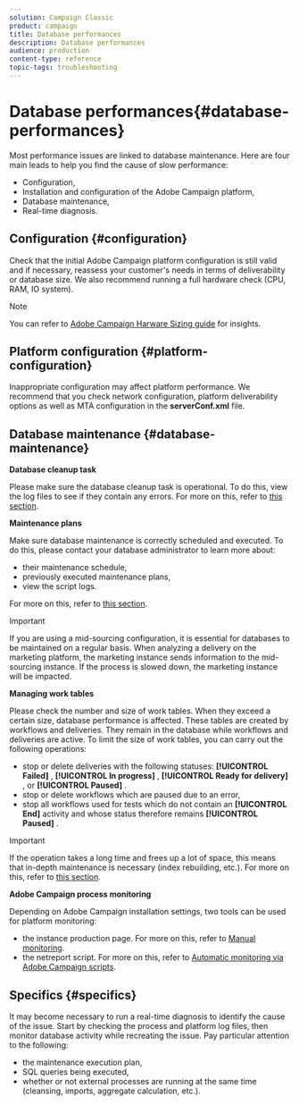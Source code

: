 ```yaml
---
solution: Campaign Classic
product: campaign
title: Database performances
description: Database performances
audience: production
content-type: reference
topic-tags: troubleshooting
---
```


# Database performances{#database-performances}

Most performance issues are linked to database maintenance. Here are four main leads to help you find the cause of slow performance:

* Configuration,
* Installation and configuration of the Adobe Campaign platform,
* Database maintenance,
* Real-time diagnosis.

## Configuration {#configuration}

Check that the initial Adobe Campaign platform configuration is still valid and if necessary, reassess your customer's needs in terms of deliverability or database size. We also recommend running a full hardware check (CPU, RAM, IO system).

>[!NOTE]
>
>You can refer to [Adobe Campaign Harware Sizing guide](https://helpx.adobe.com/campaign/kb/hardware-sizing-guide.html) for insights.

## Platform configuration {#platform-configuration}

Inappropriate configuration may affect platform performance. We recommend that you check network configuration, platform deliverability options as well as MTA configuration in the **serverConf.xml** file.

## Database maintenance {#database-maintenance}

**Database cleanup task**

Please make sure the database cleanup task is operational. To do this, view the log files to see if they contain any errors. For more on this, refer to [this section](../../production/using/database-cleanup-workflow.md).

**Maintenance plans**

Make sure database maintenance is correctly scheduled and executed. To do this, please contact your database administrator to learn more about:

* their maintenance schedule,
* previously executed maintenance plans,
* view the script logs.

For more on this, refer to [this section](../../production/using/recommendations.md).

>[!IMPORTANT]
>
>If you are using a mid-sourcing configuration, it is essential for databases to be maintained on a regular basis. When analyzing a delivery on the marketing platform, the marketing instance sends information to the mid-sourcing instance. If the process is slowed down, the marketing instance will be impacted.

**Managing work tables**

Please check the number and size of work tables. When they exceed a certain size, database performance is affected. These tables are created by workflows and deliveries. They remain in the database while workflows and deliveries are active. To limit the size of work tables, you can carry out the following operations:

* stop or delete deliveries with the following statuses: **[!UICONTROL Failed]** , **[!UICONTROL In progress]** , **[!UICONTROL Ready for delivery]** , or **[!UICONTROL Paused]** . 
* stop or delete workflows which are paused due to an error,
* stop all workflows used for tests which do not contain an **[!UICONTROL End]** activity and whose status therefore remains **[!UICONTROL Paused]** .

>[!IMPORTANT]
>
>If the operation takes a long time and frees up a lot of space, this means that in-depth maintenance is necessary (index rebuilding, etc.). For more on this, refer to [this section](../../production/using/recommendations.md).

**Adobe Campaign process monitoring**

Depending on Adobe Campaign installation settings, two tools can be used for platform monitoring:

* the instance production page. For more on this, refer to [Manual monitoring](../../production/using/monitoring-processes.md#manual-monitoring). 
* the netreport script. For more on this, refer to [Automatic monitoring via Adobe Campaign scripts](../../production/using/monitoring-processes.md#automatic-monitoring-via-adobe-campaign-scripts).

## Specifics {#specifics}

It may become necessary to run a real-time diagnosis to identify the cause of the issue. Start by checking the process and platform log files, then monitor database activity while recreating the issue. Pay particular attention to the following:

* the maintenance execution plan,
* SQL queries being executed,
* whether or not external processes are running at the same time (cleansing, imports, aggregate calculation, etc.).

